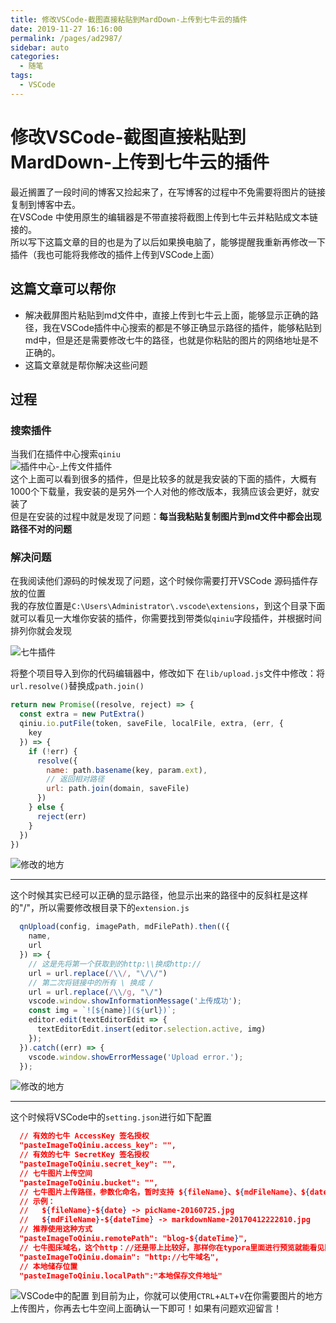```yaml
---
title: 修改VSCode-截图直接粘贴到MardDown-上传到七牛云的插件
date: 2019-11-27 16:16:00
permalink: /pages/ad2987/
sidebar: auto
categories: 
  - 随笔
tags: 
  - VSCode
---
```

# 修改VSCode-截图直接粘贴到MardDown-上传到七牛云的插件

  最近搁置了一段时间的博客又捡起来了，在写博客的过程中不免需要将图片的链接复制到博客中去。  
  在VSCode 中使用原生的编辑器是不带直接将截图上传到七牛云并粘贴成文本链接的。  
  所以写下这篇文章的目的也是为了以后如果换电脑了，能够提醒我重新再修改一下插件（我也可能将我修改的插件上传到VSCode上面）

## 这篇文章可以帮你

  - 解决截屏图片粘贴到md文件中，直接上传到七牛云上面，能够显示正确的路径，我在VSCode插件中心搜索的都是不够正确显示路径的插件，能够粘贴到md中，但是还是需要修改七牛的路径，也就是你粘贴的图片的网络地址是不正确的。
  - 这篇文章就是帮你解决这些问题

## 过程

### 搜索插件

  当我们在插件中心搜索`qiniu`  
  ![插件中心-上传文件插件](http://qiniu.bilent.top/blog-20191127162856.png)  
  这个上面可以看到很多的插件，但是比较多的就是我安装的下面的插件，大概有1000个下载量，我安装的是另外一个人对他的修改版本，我猜应该会更好，就安装了  
  但是在安装的过程中就是发现了问题：**每当我粘贴复制图片到md文件中都会出现路径不对的问题**

### 解决问题

  在我阅读他们源码的时候发现了问题，这个时候你需要打开VSCode 源码插件存放的位置  
  我的存放位置是`C:\Users\Administrator\.vscode\extensions`，到这个目录下面就可以看见一大堆你安装的插件，你需要找到带类似`qiniu`字段插件，并根据时间排列你就会发现  

  ![七牛插件](http://qiniu.bilent.top/blog-20191127163623.png)

  将整个项目导入到你的代码编辑器中，修改如下
  在`lib/upload.js`文件中修改：将`url.resolve()`替换成`path.join()`
  ```javascript
  return new Promise((resolve, reject) => {
    const extra = new PutExtra()
    qiniu.io.putFile(token, saveFile, localFile, extra, (err, {
      key
    }) => {
      if (!err) {
        resolve({
          name: path.basename(key, param.ext),
          // 返回相对路径
          url: path.join(domain, saveFile)
        })
      } else {
        reject(err)
      }
    })
  })
  ```
  ![修改的地方](http://qiniu.bilent.top/blog-2019112716431.png)  

---

  这个时候其实已经可以正确的显示路径，他显示出来的路径中的反斜杠是这样的"/"，所以需要修改根目录下的`extension.js`  
``` javaScript
  qnUpload(config, imagePath, mdFilePath).then(({
    name,
    url
  }) => {
    // 这是先将第一个获取到的http:\\换成http://
    url = url.replace(/\\/, "\/\/")
    // 第二次将链接中的所有 \ 换成 / 
    url = url.replace(/\\/g, "\/")
    vscode.window.showInformationMessage('上传成功');
    const img = `![${name}](${url})`;
    editor.edit(textEditorEdit => {
      textEditorEdit.insert(editor.selection.active, img)
    });
  }).catch((err) => {
    vscode.window.showErrorMessage('Upload error.');
  });
```
  ![修改的地方](http://qiniu.bilent.top/blog-20191127165035.png)

---

  这个时候将VSCode中的`setting.json`进行如下配置
```json
  // 有效的七牛 AccessKey 签名授权
  "pasteImageToQiniu.access_key": "",
  // 有效的七牛 SecretKey 签名授权
  "pasteImageToQiniu.secret_key": "",
  // 七牛图片上传空间
  "pasteImageToQiniu.bucket": "",
  // 七牛图片上传路径，参数化命名，暂时支持 ${fileName}、${mdFileName}、${date}、${dateTime}
  // 示例：
  //   ${fileName}-${date} -> picName-20160725.jpg
  //   ${mdFileName}-${dateTime} -> markdownName-20170412222810.jpg
  // 推荐使用这种方式
  "pasteImageToQiniu.remotePath": "blog-${dateTime}",
  // 七牛图床域名，这个http：//还是带上比较好，那样你在typora里面进行预览就能看见图片了，不然看不到图片
  "pasteImageToQiniu.domain": "http://七牛域名",
  // 本地储存位置
  "pasteImageToQiniu.localPath":"本地保存文件地址"
```
  ![VSCode中的配置](http://qiniu.bilent.top/blog-20191127165513.png)
  到目前为止，你就可以使用`CTRL`+`ALT`+`V`在你需要图片的地方上传图片，你再去七牛空间上面确认一下即可！如果有问题欢迎留言！